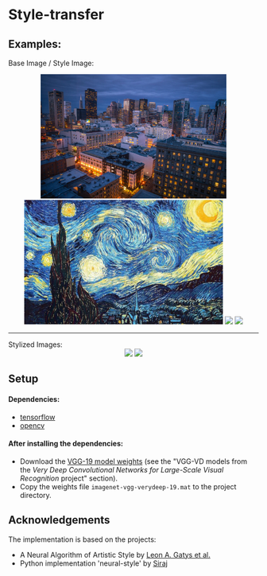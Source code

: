 # Style-transfer
## Examples:
Base Image / Style Image:
<div align="center">
<img src="https://raw.githubusercontent.com/seuphor/vgg19-style/master/examples/base1.jpg" height="250px">
<img src="https://raw.githubusercontent.com/seuphor/vgg19-style/master/examples/style3.jpg" height="250px">

<img src="https://raw.githubusercontent.com/seuphor/vgg19-style/master/examples/stylized1.jpg" height="250px">
<img src="https://raw.githubusercontent.com/seuphor/vgg19-style/master/examples/stylized2.jpg" height="250px">
</div>
<hr>
Stylized Images:

<div align="center">
<img src="https://raw.githubusercontent.com/seuphor/vgg19-style/master/examples/stylized1.jpg" height="250px">
<img src="https://raw.githubusercontent.com/seuphor/vgg19-style/master/examples/stylized2.jpg" height="250px">
</div>

## Setup
#### Dependencies:
* [tensorflow](https://github.com/tensorflow/tensorflow)
* [opencv](http://opencv.org/downloads.html)

#### After installing the dependencies: 
* Download the [VGG-19 model weights](http://www.vlfeat.org/matconvnet/pretrained/) (see the "VGG-VD models from the *Very Deep Convolutional Networks for Large-Scale Visual Recognition* project" section). 
* Copy the weights file `imagenet-vgg-verydeep-19.mat` to the project directory.

## Acknowledgements

The implementation is based on the projects: 
* A Neural Algorithm of Artistic Style by [Leon A. Gatys et al.](https://arxiv.org/pdf/1508.06576.pdf)
* Python implementation 'neural-style' by [Siraj](https://github.com/llSourcell/How_to_do_style_transfer_in_tensorflow)
